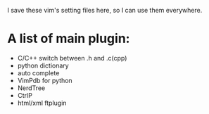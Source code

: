 I save these vim's setting files here, so I can use them everywhere.

# A list of main plugin:
- C/C++ switch between .h and .c(cpp)
- python dictionary
- auto complete
- VimPdb for python
- NerdTree
- CtrlP
- html/xml ftplugin

